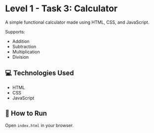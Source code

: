 # Level 1 - Task 3: Calculator

A simple functional calculator made using HTML, CSS, and JavaScript.

Supports:
- Addition
- Subtraction
- Multiplication
- Division

## 💻 Technologies Used

- HTML
- CSS
- JavaScript

## 📂 How to Run

Open `index.html` in your browser.
